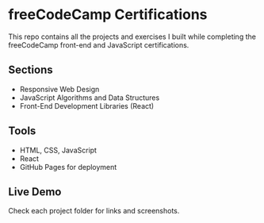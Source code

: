 # freeCodeCamp Certifications

This repo contains all the projects and exercises I built while completing the freeCodeCamp front-end and JavaScript certifications.

## Sections
- Responsive Web Design
- JavaScript Algorithms and Data Structures
- Front-End Development Libraries (React)

## Tools
- HTML, CSS, JavaScript
- React
- GitHub Pages for deployment

## Live Demo
Check each project folder for links and screenshots.
